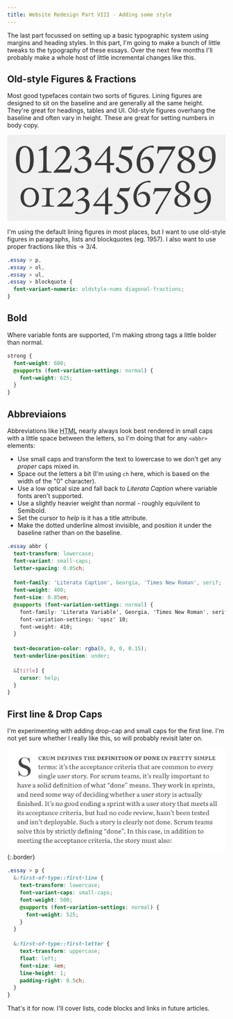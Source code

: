 ```yaml
---
title: Website Redesign Part VIII - Adding some style
---
```


The last part focussed on setting up a basic typographic system using margins and heading styles. In this part, I'm going to make a bunch of little tweaks to the typography of these essays. Over the next few months I'll probably make a whole host of little incremental changes like this.

## Old-style Figures & Fractions

Most good typefaces contain two sorts of figures. Lining figures are designed to sit on the baseline and are generally all the same height. They're great for headings, tables and UI. Old-style figures overhang the baseline and often vary in height. These are great for setting numbers in body copy.

![A_Figures](../uploads/A_Figures.png)

I'm using the default lining figures in most places, but I want to use old-style figures in paragraphs, lists and blockquotes (eg. 1957). I also want to use proper fractions like this &rarr; 3/4.

```css
.essay > p,
.essay > ol,
.essay > ul,
.essay > blockquote {
  font-variant-numeric: oldstyle-nums diagonal-fractions;
}
```

## Bold

Where variable fonts are supported, I'm making strong tags a little bolder than normal.

```scss
strong {
  font-weight: 600;
  @supports (font-variation-settings: normal) {
    font-weight: 625;
  }
}
```

## Abbreviaions

Abbreviations like <abbr title="Hyper Text Markup Language">HTML</abbr> nearly always look best rendered in small caps with a little space between the letters, so I'm doing that for any `<abbr>` elements:

- Use small caps and transform the text to lowercase to we don't get any _proper_ caps mixed in.
- Space out the letters a bit (I'm using `ch` here, which is based on the width of the "0" character).
- Use a low optical size and fall back to _Literata Caption_ where variable fonts aren't supported.
- Use a slightly heavier weight than normal - roughly equivilent to Semibold.
- Set the cursor to _help_ is it has a title attribute.
- Make the dotted underline almost invisible, and position it under the baseline rather than on the baseline.

```css
.essay abbr {
  text-transform: lowercase;
  font-variant: small-caps;
  letter-spacing: 0.05ch;

  font-family: 'Literata Caption', Georgia, 'Times New Roman', serif;
  font-weight: 400;
  font-size: 0.85em;
  @supports (font-variation-settings: normal) {
    font-family: 'Literata Variable', Georgia, 'Times New Roman', serif;
    font-variation-settings: 'opsz' 10;
    font-weight: 410;
  }

  text-decoration-color: rgba(0, 0, 0, 0.15);
  text-underline-position: under;

  &[title] {
    cursor: help;
  }
}
```

## First line & Drop Caps

I'm experimenting with adding drop-cap and small caps for the first line. I'm not yet sure whether I really like this, so will probably revisit later on.

![Example: Drop Caps](../uploads/2020-06-22-drop-cap.png){:.border}

```scss
.essay > p {
  &:first-of-type::first-line {
    text-transform: lowercase;
    font-variant-caps: small-caps;
    font-weight: 500;
    @supports (font-variation-settings: normal) {
      font-weight: 525;
    }
  }

  &:first-of-type::first-letter {
    text-transform: uppercase;
    float: left;
    font-size: 4em;
    line-height: 1;
    padding-right: 0.5ch;
  }
}
```

That's it for now. I'll cover lists, code blocks and links in future articles.
